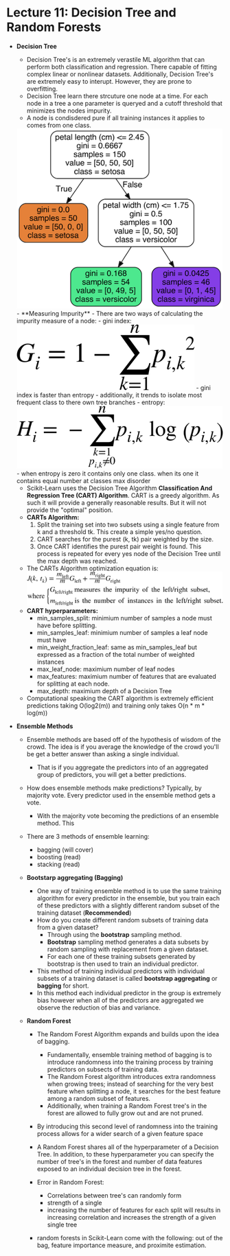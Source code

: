 # Lecture 11: Decision Tree and Random Forests

- **Decision Tree**
    - Decision Tree's is an extremely verastile ML algorithm that can perform both classification and regression. There capable of fitting complex linear or nonlinear datasets. Additionally, Decision Tree's are extremely easy to interupt. However, they are prone to overfitting.
    - Decision Tree learn there strcuture one node at a time. For each node in a tree a one parameter is queryed and a cutoff threshold that minimizes the nodes impurity.
    - A node is condisdered pure if all training instances it applies to comes from one class.
    <img src='mlst_0601.png'>
    - **Measuring Impurity**
        - There are two ways of calculating the impurity measure of a node:
            - gini index:
                <img src='eq_75.png'>
                - gini index is faster than entropy 
                - additionally, it trends to isolate most frequent class to there own tree branches
            - entropy:
                <img src='eq_78.png'>
                - when entropy is zero it contains only one class. when its one it contains equal number at classes max disorder
   
    - Scikit-Learn uses the Decision Tree Algorithm **Classification And Regression Tree (CART) Algorithm**. CART is a greedy algorithm. As such it will provide a generally reasonable results. But it will not provide the "optimal" position.
    - **CARTs Algorithm:**
        1. Split the training set into two subsets using a single feature from k and a threshold tk. This create a simple yes/no question.
        2. CART searches for the purest (k, tk) pair weighted by the size.
        3. Once CART identifies the purest pair weight is found. This process is repeated for every yes node of the Decision Tree until the max depth was reached.
    - The CARTs Algorithm optimization equation is:
        <img src='eq_76.png'>
    - **CART hyperparameters:**
        - min_samples_split: minimium number of samples a node must have before splitting.
        - min_samples_leaf: minimium number of samples a leaf node must have
        - min_weight_fraction_leaf: same as min_samples_leaf but expressed as a fraction of the total number of weighted instances
        - max_leaf_node: maximium number of leaf nodes
        - max_features: maximium number of features that are evaluated for splitting at each node.
        - max_depth: maximium depth of a Decision Tree
    - Computational speaking the CART algorithm is extremely efficient predictions taking O(log2(m)) and training only takes O(n * m * log(m))

- **Ensemble Methods**
    - Ensemble methods are based off of the hypothesis of wisdom of the crowd. The idea is if you average the knowledge of the crowd you'll be get a better answer than asking a single individual.
        - That is if you aggregate the predictors into of an aggregated group of predictors, you will get a better predictions.
    - How does ensemble methods make predictions? Typically, by majority vote. Every predictor used in the ensemble method gets a vote.
        - With the majority vote becoming the predictions of an ensemble method. This 
    - There are 3 methods of ensemble learning: 
        - bagging (will cover)
        - boosting (read)
        - stacking (read)
    
    - **Bootstarp aggregating (Bagging)**
        - One way of training ensemble method is to use the same training algorithm for every predictor in the ensemble, but you train each of these predictors with a slightly different random subset of the training dataset (**Recommended**)
        - How do you create different random subsets of training data from a given dataset?
            - Through using the **bootstrap** sampling method.
            - **Bootstrap** sampling method generates a data subsets by random sampling with replacement from a given dataset.
            - For each one of these training subsets generated by bootstrap is then used to train an individual predictor.
        - This method of training individual predictors with individual subsets of a training dataset is called **bootstrap aggregating** or **bagging** for short.
        - In this method each individual predictor in the group is extremely bias however when all of the predictors are aggregated we observe the reduction of bias and variance.

    - **Random Forest**
        - The Random Forest Algorithm expands and builds upon the idea of bagging.
            - Fundamentally, ensemble training method of bagging is to introduce randomness into the training process by training predictors on subsects of training data. 
            - The Random Forest algorithm introduces extra randomness when growing trees; instead of searching for the very best feature when splitting a node, it searches for the best feature among a random subset of features.
            - Additionally, when training a Random Forest tree's in the forest are allowed to fully grow out and are not pruned.
        - By introducing this second level of randomness into the training process allows for a wider search of a given feature space
        - A Random Forest shares all of the hyperparameter of a Decision Tree. In addition, to these hyperparameter you can specify the number of tree's in the forest and number of data features exposed to an individual decision tree in the forest.

        - Error in Random Forest:
            - Correlations between tree's can randomly form
            - strength of a single 
            - increasing the number of features for each split will results in increasing correlation and increases the strength of a given
            single tree 
        - random forests in Scikit-Learn come with the following: out of the bag, feature importance measure, and proximite estimation.